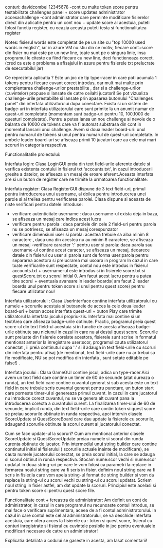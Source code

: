 conturi: davidcombei	12345678 -cont cu multe token score pentru testabilitate challenges panel + score updates
         administrator	accesachallenge -cont administrator care perminte modificare fisierelor direct din aplicatie
         pentru un cont nou + update score al acestuia, puteti folosi functia register, cu ocazia aceasta puteti testa si functionalitatea register

Notes: fisierul words este completat de pe un site cu "top 10000 used words in english", iar in azure VM nu stiu din ce motiv, 
fiecare cont+score din fisier nu mai este pe un new line, toate sunt pe o singura linie, insa programul le citeste ca fiind fiecare cu new line, 
deci functioneaza corect. (cred ca este o problema a afisajului in azure pentru fisierele txt prelucrate de executabilul jar)  


Ce reprezinta aplicatia ? 
Este un joc de tip type-racer in care poti acumula 1 tokens pentru fiecare cuvant corect introdus, dar mult mai multe prin complentarea challenge-urilor prestabilite ,
dar si a challenge-urilor (cuvintelor) propuse si lansate de catre ceilalti jucatori! 
Se pot vizualiza challenge-urile prestabilite si lansate prin apasarea butonului "Challenges panel" din interfata utilizatorului dupa conectare. 
Exista si un sistem de badge-uri in interfata utilizatorului care sunt primite la un anumit numar de quest-uri completate 
(momentam sunt badge-uri pentru 10, 100,1000 de questuri completate).
Pentru a putea lansa un nou challenge ai nevoie de o balanta de 10000 de tokens care va fi automat substrasa din cont in momentul lansarii unui challenge.
Avem si doua leader board-uri: unul pentru numarul de tokens si unul pentru numarul de quest-uri completate. In ambele leader board-uri se afiseaza primii 
10 jucatori care au cele mai mari scoruri in categoria respectiva.


Functionalitatile proiectului:

 Interfata login: Clasa LoginGUI preia din text field-urile aferente datele si verifica existenta contului in fisierul txt 'accounts.txt',
 in cazul introducerii gresite a datelor, se afiseaza un mesaj de eroare aferent.Aceasta interfata are si un buton de register care ne trimite la urmatoarea
 functionalitate:

 Interfata register: Clasa RegisterGUI dispune de 3 text field-uri, primul pentru introducerea unui username, al doilea pentru introducerea unei parole si al 
 treilea pentru verificarea parolei. Clasa dispune si aceasta de niste verificari pentru datele introduse: 
- verificare autenticitate username  : daca username-ul exista deja in baza, se afiseaza un mesaj care indica acest lucru
- verificare pentru parola : daca parolele din cele 2 field-uri pentru parola nu se potrivesc, se afiseaza un mesaj corespunzator
- verificare dimensiuni user si parola: acestea trebuie sa aiba minim 8 caractere , daca una din acestea nu au minim 8 caractere, se afiseaza un mesaj
 -verificare caracter ':' pentru user si parola: daca parola sau username-ul contine acest caracter, se afiseaza un mesaj, deoarece datele din fisierul cu 
 user si parola sunt de forma user:parola pentru separarea acestora si prelucrarea mai usoara in program
In cazul in care toate verificarile sunt respectate, contul nou este introdus in fisierul accounts.txt + username-ul este introdus si in fisierele score.txt si 
questScore.txt cu scorul initial 0. Am facut acest lucru pentru a putea tine scorul + eventuala avansare in leader boards( am facut 2 leader boards unul pentru 
token score si unul pentru quest score) pentru fiecare utilizator nou!

 Interfata utilizatorului : Clasa UserInterface contine interfata utilizatorului cu numele + scorurile acestuia si butoanele de acces la cele doua leader board-uri +
 buton acces interfata quest-uri + buton Play care trimite utilizatorul la interfata jocului propriu-zis. Interfata mai contine si un textArea care afiseaza badge-urile
 obtinute. Practic, programul preia quest score-ul din text field-ul acestuia si in functie de acesta afiseaza badge-urile obtinute sau niciunul in cazul in care nu ai 
 destul quest score.
Scorurile sunt preluate din fisierele corelate acestora, fisierele sunt scrise in formatul mentionat anterior la inregistrare user:scor, programul cauta utilizatorul
conectat , ii preia continutul dupa ':' si il adauga in text field-urile cu scoruri din interfata pentru afisaj (de mentionat, text field-urile care nu ar trebui sa fie
modificate, NU se pot modifica din interfata , sunt setate editable pe false!) .

 Interfata jocului : Clasa GameGUI contine jocul, adica un type-racer.Aici avem un text field care contine un timer de 60 de secunde (atat dureaza o runda),
 un text field care contine cuvantul generat si sub acesta este un text field in care trebuie scris cuvantul generat pentru punctare, un buton start care porneste 
 timer-ul si genereaza primul cuvant. In cazul in care jucatorul nu introduce corect cuvantul, nu se va genera alt cuvant pana la introducerea corecta a cuvantului 
 curent. La finalizarea timer-ului de 60 de secunde, implicit runda, din text field-urile care contin token si quest score se preiau scorurile obtinute in runda
 respectiva, apoi intervin clasele ScoreUpdate si QuestScoreBoard care dau update la fisierele cu scorurile, adaugand scorurile obtinute la scorul curent al jucatorului
 conectat.

 Cum se face update-ul la scoruri? Cum am mentionat anterior clasele ScoreUpdate si QuestScoreUpdate preiau numele si scorul din runda curenta obtinute de jucator. 
 Prin intermediul unui string builder care contine continutul initial al fisierului ( scorurile actuale inainte de modificare), se cauta numele jucatorului conectat,
 se preia scorul initial, la care se adauga si scorul obtinut in runda respectiva. Stocam nume:scor vechi si nume:scor updatat in doua string-uri pe care le vom folosi
 ca parametri la replace in formarea noului string care va fi scris in fisier. definim noul string care va fi scris in fisier,la care vom apela string-ul format de 
 string builder si vom da replace la string-ul cu scorul vechi cu string-ul cu scorul updatat. Scriem noul string in fisier astfel, am dat update la scoruri. 
 Principiul este acelasi si pentru token score si pentru quest score file.

Functionalitate cont + fereastra de administrator: Am definit un cont de administrator, in cazul in care programul nu recunoaste contul introdus, 
se mai face o verificare suplimentara, aceea de a fi contul administratorului. In cazul in care contul este cel al administratorului, se va deschide interfata acestuia,
care ofera acces la fisierele cu : token si quest score, fisierul cu conturi inregistrate si fisierul cu cuvintele posibile in joc pentru eventualele modificari 
necesare de catre un administrator!

Explicatia detaliata a codului se gaseste in acesta, am lasat comentarii!
